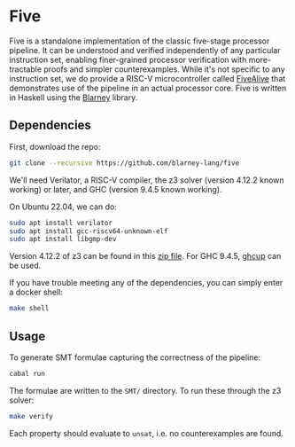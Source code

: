 # Five

Five is a standalone implementation of the classic five-stage
processor pipeline. It can be understood and verified independently of
any particular instruction set, enabling finer-grained processor
verification with more-tractable proofs and simpler counterexamples.
While it's not specific to any instruction set, we do provide a RISC-V
microcontroller called
[FiveAlive](https://github.com/blarney-lang/five-alive) that
demonstrates use of the pipeline in an actual processor core.  Five is
written in Haskell using the
[Blarney](https://github.com/blarney-lang/blarney) library. 

## Dependencies

First, download the repo:

```sh
git clone --recursive https://github.com/blarney-lang/five
```

We'll need Verilator, a RISC-V compiler, the z3 solver (version 4.12.2
known working) or later, and GHC (version 9.4.5 known working).

On Ubuntu 22.04, we can do:
```sh
sudo apt install verilator
sudo apt install gcc-riscv64-unknown-elf
sudo apt install libgmp-dev
```

Version 4.12.2 of z3 can be found in this [zip
file](https://github.com/Z3Prover/z3/releases/download/z3-4.12.2/z3-4.12.2-x64-glibc-2.31.zip).
For GHC 9.4.5, [ghcup](https://www.haskell.org/ghcup/) can be used.

If you have trouble meeting any of the dependencies, you can simply
enter a docker shell:

```sh
make shell
```

## Usage

To generate SMT formulae capturing the correctness of the pipeline:

```sh
cabal run
```

The formulae are written to the `SMT/` directory. To run these through
the z3 solver:

```sh
make verify
```

Each property should evaluate to `unsat`, i.e. no counterexamples are
found.
